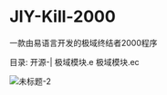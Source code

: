 # JIY-Kill-2000
一款由易语言开发的极域终结者2000程序

目录:
开源-|
极域模块.e 
极域模块.ec


![未标题-2](https://github.com/user-attachments/assets/4d487b2f-d190-43e8-99d0-e8e335467dc6)
